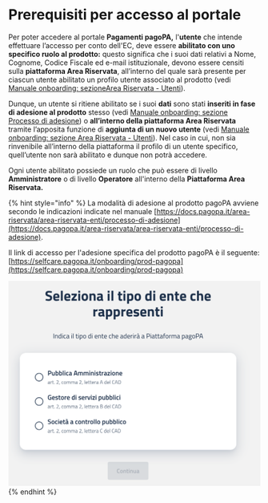 # Prerequisiti per accesso al portale

Per poter accedere al portale **Pagamenti pagoPA,** l'**utente** che intende effettuare l’accesso per conto dell'EC, deve essere **abilitato con uno specifico ruolo al prodotto:**  questo significa che i suoi dati relativi a Nome, Cognome, Codice Fiscale ed e-mail istituzionale, devono essere censiti sulla **piattaforma Area Riservata**, all’interno del quale sarà presente per ciascun utente abilitato un profilo utente associato al prodotto (vedi  [Manuale onboarding: sezioneArea Riservata - Utenti](https://docs.pagopa.it/area-riservata/area-riservata-enti/area-riservata/utenti)).

Dunque, un utente si ritiene abilitato se i suoi **dati** sono stati **inseriti in fase di adesione al prodotto** stesso (vedi  [Manuale onboarding: sezione Processo di adesione](https://docs.pagopa.it/area-riservata/area-riservata-enti/processo-di-adesione)) o **all’interno della piattaforma Area Riservata** tramite l’apposita funzione di **aggiunta di un nuovo utente** (vedi [Manuale onboarding: sezione Area Riservata - Utenti](https://docs.pagopa.it/area-riservata/area-riservata-enti/area-riservata/utenti)). Nel caso in cui, non sia rinvenibile all’interno della piattaforma il profilo di un utente specifico, quell’utente non sarà abilitato e dunque non potrà accedere.

Ogni utente abilitato possiede un ruolo che può essere di livello **Amministratore** o di livello **Operatore** all'interno della **Piattaforma Area Riservata.**

{% hint style="info" %}
La modalità di adesione al prodotto pagoPA avviene secondo le indicazioni indicate nel manuale [https://docs.pagopa.it/area-riservata/area-riservata-enti/processo-di-adesione](https://docs.pagopa.it/area-riservata/area-riservata-enti/processo-di-adesione).



Il link di accesso per l'adesione specifica del prodotto pagoPA è il seguente:\
[https://selfcare.pagopa.it/onboarding/prod-pagopa](https://selfcare.pagopa.it/onboarding/prod-pagopa)

![](<../.gitbook/assets/Screenshot 2024-01-26 alle 17.30.30 (1).png>)
{% endhint %}

